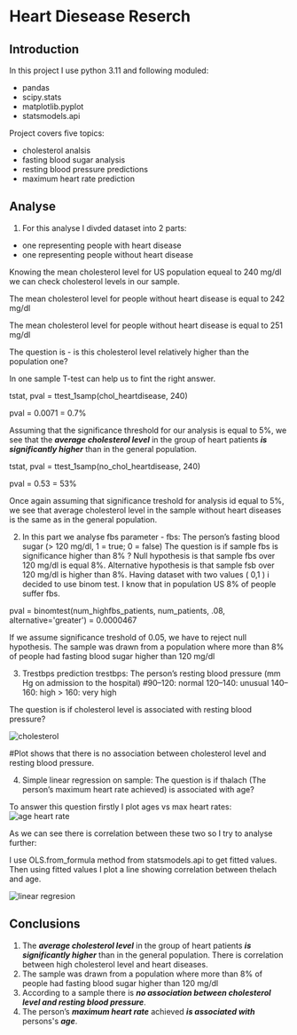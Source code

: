 # Heart Diesease Reserch 
## Introduction 

In this project I use python 3.11 and following moduled:
+ pandas
+ scipy.stats
+ matplotlib.pyplot
+ statsmodels.api

Project covers five topics:
+ cholesterol analsis
+ fasting blood sugar analysis
+ resting blood pressure predictions
+ maximum heart rate prediction

## Analyse 
1. For this analyse I divded dataset into 2 parts:
+ one representing people with heart disease
+ one representing people without heart disease

Knowing the mean cholesterol level for US population equeal to 240 mg/dl we can  check cholesterol levels in our sample.

The mean cholesterol level for people without heart disease is equal to 242 mg/dl

The mean cholesterol level for people without heart disease is equal to 251 mg/dl

The question is - is this cholesterol level relatively higher than  the population one?

In one sample T-test can help us to fint the right answer.

tstat, pval = ttest_1samp(chol_heartdisease, 240)

pval = 0.0071 = 0.7%

Assuming that the significance threshold for our analysis is equal to 5%, we see that the ***average cholesterol level*** in the group of heart patients ***is significantly higher*** than in the general population.

tstat, pval = ttest_1samp(no_chol_heartdisease, 240)

pval = 0.53 = 53%

Once again assuming that significance treshold for analysis id equal to 5%, we see that average cholesterol level in the sample without heart diseases is the same as in the general population.

2. In this part we analyse fbs parameter - fbs: The person’s fasting blood sugar (> 120 mg/dl, 1 = true; 0 = false)
The question is if sample fbs is significance higher than 8% ? Null hypothesis is that sample fbs over 120 mg/dl is equal 8%. Alternative hypothesis is that sample fsb over 120 mg/dl is higher than 8%.
Having dataset with two values ( 0,1 ) i decided to use binom test. I know that in population US 8% of people suffer fbs.

pval = binomtest(num_highfbs_patients, num_patients, .08, alternative='greater') = 0.0000467

If we assume significance treshold of 0.05, we have to reject null hypothesis. The sample was drawn from a population where more than 8% of people had fasting blood sugar higher than 120 mg/dl

3. Trestbps prediction
trestbps: The person’s resting blood pressure (mm Hg on admission to the hospital)
#90–120: normal 120–140: unusual 140–160: high > 160: very high

The question is if cholesterol level is associated with resting blood pressure?

![cholesterol](https://github.com/GrzegorzCiepiel/Heart-Disease-Research/assets/135313652/70fbe51c-a317-45b0-93a8-f7ddc47a20c2)

#Plot shows that there is no association between cholesterol level and resting blood pressure.

4.  Simple linear regression on sample:
The question is if thalach (The person’s maximum heart rate achieved) is associated with age?

To answer this question firstly I plot ages vs max heart rates:
![age heart rate](https://github.com/GrzegorzCiepiel/Heart-Disease-Research/assets/135313652/b3b0d5ef-89bb-43f1-ae0a-1102144589d0)

As we can see there is correlation between these two so I try to analyse further:

I use OLS.from_formula method from statsmodels.api  to get fitted values. Then using fitted values I plot a line showing correlation between thelach and age.

![linear regresion](https://github.com/GrzegorzCiepiel/Heart-Disease-Research/assets/135313652/c17e850c-441f-4f6f-92e5-c151d35673a6)







## Conclusions
1. The ***average cholesterol level*** in the group of heart patients ***is significantly higher*** than in the general population. There is correlation between high cholesterol level and heart diseases.
2. The sample was drawn from a population where more than 8% of people had fasting blood sugar higher than 120 mg/dl
3. According to a sample there is ***no association between cholesterol level and resting blood pressure***.
4. The person’s ***maximum heart rate*** achieved ***is associated with*** persons's ***age***.
